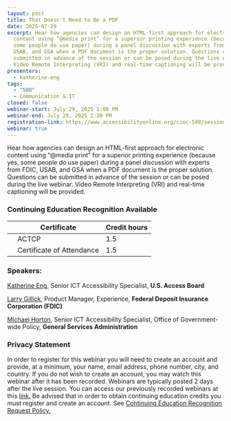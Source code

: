 ```yaml
---
layout: post
title: That Doesn't Need to Be a PDF
date: 2025-07-29
excerpt: Hear how agencies can design an HTML-first approach for electronic
  content using “@media print” for a superior printing experience (because yes,
  some people do use paper) during a panel discussion with experts from FDIC,
  USAB, and GSA when a PDF document is the proper solution. Questions can be
  submitted in advance of the session or can be posed during the live webinar.
  Video Remote Interpreting (VRI) and real-time captioning will be provided.
presenters:
  - katherine-eng
tags:
  - "508"
  - Communication & IT
closed: false
webinar-start: July 29, 2025 1:00 PM
webinar-end: July 29, 2025 2:30 PM
registration-link: https://www.accessibilityonline.org/cioc-508/session?id=111171
webinar: true
---
```

Hear how agencies can design an HTML-first approach for electronic content using “@media print” for a superior printing experience (because yes, some people do use paper) during a panel discussion with experts from FDIC, USAB, and GSA when a PDF document is the proper solution. Questions can be submitted in advance of the session or can be posed during the live webinar. Video Remote Interpreting (VRI) and real-time captioning will be provided.

### Continuing Education Recognition Available

|     | **Certificate**           | **Credit hours** |
| --- | ------------------------- | ---------------- |
|     | ACTCP                     | 1.5              |
|     | Certificate of Attendance | 1.5              |

### Speakers:

[Katherine Eng](https://www.accessibilityonline.org/speakers/speaker.aspx?id=10512&ret=That%20Doesn%27t%20Need%20to%20Be%20a%20PDF), Senior ICT Accessibility Specialist, **U.S. Access Board**

[Larry Gillick](https://www.accessibilityonline.org/speakers/speaker.aspx?id=11133&ret=That%20Doesn%27t%20Need%20to%20Be%20a%20PDF), Product Manager, Experience, **Federal Deposit Insurance Corporation (FDIC)**

[Michael Horton](https://www.accessibilityonline.org/speakers/speaker.aspx?id=10710&ret=That%20Doesn%27t%20Need%20to%20Be%20a%20PDF), Senior ICT Accessibility Specialist, Office of Government-wide Policy, **General Services Administration**

### Privacy Statement

In order to register for this webinar you will need to create an account and provide, at a minimum, your name, email address, phone number, city, and country. If you do not wish to create an account, you may watch this webinar after it has been recorded. Webinars are typically posted 2 days after the live session. You can access our previously recorded webinars at this [link.](https://www.accessibilityonline.org/archives/) Be advised that in order to obtain continuing education credits you must register and create an account. See [Continuing Education Recognition Request Policy.](https://www.accessibilityonline.org/continuing-education/CEUDetails.aspx)